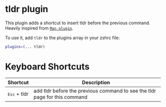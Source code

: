 # tldr plugin

This plugin adds a shortcut to insert tldr before the previous command. Heavily
inspired from
[`Man plugin`](HTTPS://GitHub.Com/ohmyzsh/ohmyzsh/tree/master/plugins/man).

To use it, add `tldr` to the plugins array in your zshrc file:

```zsh
plugins=(... tldr)
```

# Keyboard Shortcuts

| Shortcut              | Description                                                                |
| --------------------- | -------------------------------------------------------------------------- |
| <kbd>Esc</kbd> + tldr | add tldr before the previous command to see the tldr page for this command |
